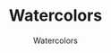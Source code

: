 ---
designer: Endless Knot
description: "Material%3A%20Wool/Silk%0APile%3A%20Cut%0AStyle%3A%20Abstract%2C%20Modern%2C%20New%20Arrivals"
image_primary: img/watercolors-600x749.jpg
image_secondary: ../../../images/blank.png
manufacturer: Endless Knot
href: https://endlessknotrugs.com/product/watercolors/
subtitle: Watercolors
tags: 
  - endless_knot
  - hand-knotted-rugs
title: Watercolors
image_thumb: img/watercolors-300x300.jpg
category: hand-knotted-rugs
slug: /manufacturers/endless-knot/hand-knotted-rugs/endless-knot-watercolors
---